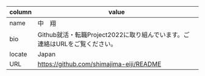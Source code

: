 |column|value|
|---|---|
|name|中　翔|
|bio|Github就活・転職Project2022に取り組んでいます。ご連絡はURLをご覧ください。|organization|Freelance|
|locate|Japan|
|URL|https://github.com/shimajima-eiji/README|
